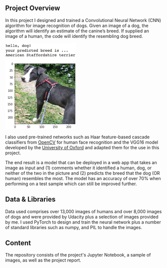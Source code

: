 [//]: # (Image References)

[image1]: ./images/sample_dog_output.png "Sample Output"
[image2]: ./images/vgg16_model.png "VGG-16 Model Layers"
[image3]: ./images/vgg16_model_draw.png "VGG16 Model Figure"


## Project Overview

In this project I designed and trained a Convolutional Neural Network (CNN) algorithm for image recognition of dogs.  Given an image of a dog, the algorithm will identify an estimate of the canine’s breed.  If supplied an image of a human, the code will identify the resembling dog breed.  

![Sample Output][image1]

I also used pre-trained networks such as Haar feature-based cascade classifiers from [OpenCV](https://docs.opencv.org/3.4/db/d28/tutorial_cascade_classifier.html) for human face recognition and the VGG16 model developed by the [University of Oxford](https://neurohive.io/en/popular-networks/vgg16/) and adapted them for the use in this project.

The end result is a model that can be deployed in a web app that takes an image as input and (1) comments whether it identified a human, dog, or neither of the two in the picture and (2) predicts the breed that the dog (OR human) resembles the most. The model has an accuracy of over 70% when performing on a test sample which can still be improved further.

## Data & Libraries

Data used comprises over 13,000 images of humans and over 8,000 images of dogs and were provided by Udacity plus a selection of images provided by me. I used PyTorch to design and train the neural network plus a number of standard libraries such as numpy, and PIL to handle the images.

## Content

The repository consists of the project's Jupyter Notebook, a sample of images, as well as the project report.

